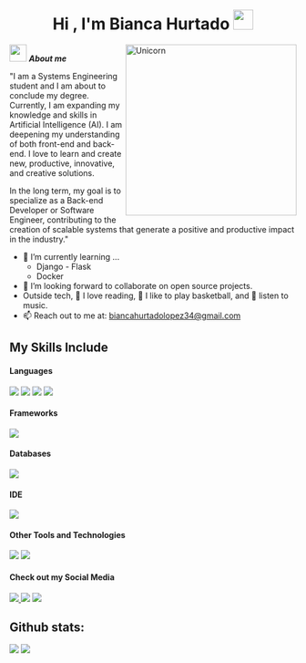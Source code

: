 <h1 align="center">Hi , I'm Bianca Hurtado <img src="https://media.giphy.com/media/hvRJCLFzcasrR4ia7z/giphy.gif" width="35"></h1>

<img align="right" width=300px alt="Unicorn" src="https://c.tenor.com/GN73MKBawZYAAAAi/busy-cute.gif" />

<img src="https://media.giphy.com/media/ObNTw8Uzwy6KQ/giphy.gif" width="30px">&nbsp;***About me***

"I am a Systems Engineering student and I am about to conclude my degree.
Currently, I am expanding my knowledge and skills in Artificial Intelligence (AI). I am deepening my understanding of both front-end and back-end.
I love to learn and create new, productive, innovative, and creative solutions.

In the long term, my goal is to specialize as a Back-end Developer or Software Engineer, contributing to the creation of scalable systems that generate a positive and productive impact in the industry."

- 🌱 I’m currently learning ...
  - Django - Flask
  - Docker
- 👯 I’m looking forward to collaborate on open source projects.
- Outside tech, 📖 I love reading, 🏀 I like to play basketball, and 🎵 listen to music.
- 📫 Reach out to me at: <a href="biancahurtadolopez34@gmail.com">biancahurtadolopez34@gmail.com</a>

## My Skills Include

<h4> Languages </h4>
<span> 
  <img src="https://img.shields.io/badge/HTML5-E34F26?style=for-the-badge&logo=html5&logoColor=white">
  <img src="https://img.shields.io/badge/CSS3-1572B6?style=for-the-badge&logo=css3&logoColor=white">
  <img src="https://img.shields.io/badge/python-3670A0?style=for-the-badge&logo=python&logoColor=ffdd54">
  <img src="https://img.shields.io/badge/c%23-%23239120.svg?style=for-the-badge&logo=csharp&logoColor=white">
</span>

<h4> Frameworks </h4>
<span>
  <img src="https://img.shields.io/badge/flask-%23000.svg?style=for-the-badge&logo=flask&logoColor=white">
</span>

<h4> Databases </h4>
<span>
  <img src="https://img.shields.io/badge/MySQL-00000F?style=for-the-badge&logo=mysql&logoColor=white">
</span>

<h4> IDE </h4>
<span>
<img src="https://img.shields.io/badge/Visual_Studio_Code-0078D4?style=for-the-badge&logo=visual%20studio%20code&logoColor=white">


<h4> Other Tools and Technologies </h4>
<span>
  <img src="https://img.shields.io/badge/Git-F05032?style=for-the-badge&logo=git&logoColor=white">
  <img src="https://img.shields.io/badge/Notion-%23000000.svg?style=for-the-badge&logo=notion&logoColor=white">

</span>

<h4> Check out my Social Media </h4>
<span>
  <a href="https://www.facebook.com/bianca.hurtadolopez.3/?locale=es_LA">
    <img src="https://img.shields.io/badge/Facebook-%231877F2.svg?style=for-the-badge&logo=Facebook&logoColor=white">
  <a/>
  <img src="https://img.shields.io/badge/Gmail-D14836?style=for-the-badge&logo=gmail&logoColor=white">
  <img src="https://img.shields.io/badge/Instagram-%23E4405F.svg?style=for-the-badge&logo=Instagram&logoColor=white">
</span>

<h2>Github stats:</h2> 

[![](https://github-readme-stats.vercel.app/api?username=Biancabhl&show_icons=true&theme=tokyonight&hide_border=true&locale=en)](https://github.com/Biancabhl)
[![](https://github-readme-streak-stats.herokuapp.com/?user=Biancabhl&theme=material-palenight)](https://github.com/Biancabhl)
</div>

